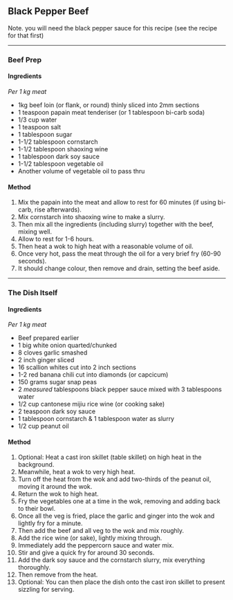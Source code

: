 ## Black Pepper Beef

Note. you will need the black pepper sauce for this recipe (see the recipe for that first)

---

### Beef Prep

#### Ingredients

*Per 1 kg meat*

* 1kg beef loin (or flank, or round) thinly sliced into 2mm sections
* 1 teaspoon papain meat tenderiser (or 1 tablespoon bi-carb soda)
* 1/3 cup water
* 1 teaspoon salt
* 1 tablespoon sugar
* 1-1/2 tablespoon cornstarch
* 1-1/2 tablespoon shaoxing wine
* 1 tablespoon dark soy sauce
* 1-1/2 tablespoon vegetable oil
* Another volume of vegetable oil to pass thru

#### Method

1. Mix the papain into the meat and allow to rest for 60 minutes (if using bi-carb, rise afterwards).
1. Mix cornstarch into shaoxing wine to make a slurry.
1. Then mix all the ingredients (including slurry) together with the beef, mixing well.
1. Allow to rest for 1-6 hours.
1. Then heat a wok to high heat with a reasonable volume of oil.
1. Once very hot, pass the meat through the oil for a very brief fry (60-90 seconds).
1. It should change colour, then remove and drain, setting the beef aside.

---

### The Dish Itself

#### Ingredients

*Per 1 kg meat*

* Beef prepared earlier
* 1 big white onion quarted/chunked
* 8 cloves garlic smashed
* 2 inch ginger sliced
* 16 scallion whites cut into 2 inch sections
* 1-2 red banana chili cut into diamonds (or capcicum)
* 150 grams sugar snap peas
* 2 *measured* tablespoons black pepper sauce mixed with 3 tablespoons water
* 1/2 cup cantonese mijiu rice wine (or cooking sake)
* 2 teaspoon dark soy sauce
* 1 tablespoon cornstarch & 1 tablespoon water as slurry
* 1/2 cup peanut oil


#### Method

1. Optional: Heat a cast iron skillet (table skillet) on high heat in the background.
1. Meanwhile, heat a wok to very high heat.
1. Turn off the heat from the wok and add two-thirds of the peanut oil, moving it around the wok.
1. Return the wok to high heat.
1. Fry the vegetables one at a time in the wok, removing and adding back to their bowl.
1. Once all the veg is fried, place the garlic and ginger into the wok and lightly fry for a minute.
1. Then add the beef and all veg to the wok and mix roughly.
1. Add the rice wine (or sake), lightly mixing through.
1. Immediately add the peppercorn sauce and water mix.
1. Stir and give a quick fry for around 30 seconds.
1. Add the dark soy sauce and the cornstarch slurry, mix everything thoroughly.
1. Then remove from the heat.
1. Optional: You can then place the dish onto the cast iron skillet to present sizzling for serving.
